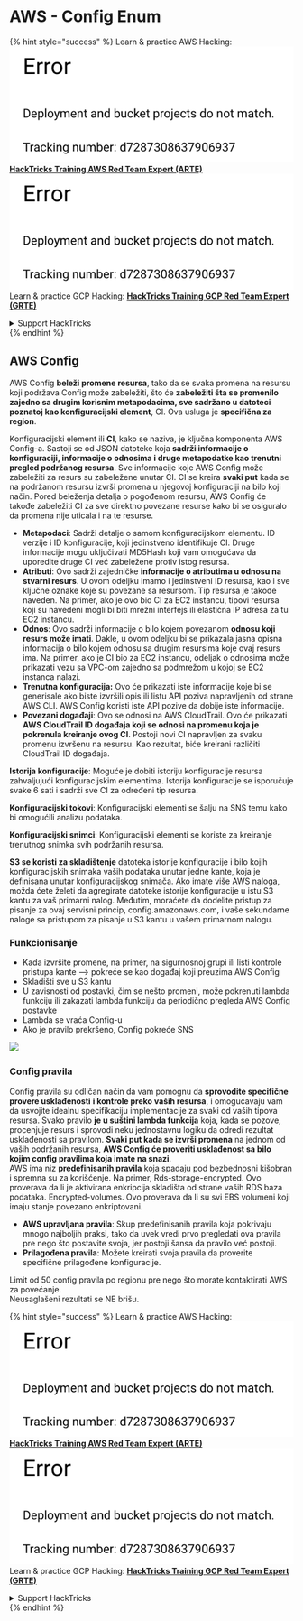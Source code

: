 # AWS - Config Enum

{% hint style="success" %}
Learn & practice AWS Hacking:<img src="../../../../.gitbook/assets/image (1) (1).png" alt="" data-size="line">[**HackTricks Training AWS Red Team Expert (ARTE)**](https://training.hacktricks.xyz/courses/arte)<img src="../../../../.gitbook/assets/image (1) (1).png" alt="" data-size="line">\
Learn & practice GCP Hacking: <img src="../../../../.gitbook/assets/image (2).png" alt="" data-size="line">[**HackTricks Training GCP Red Team Expert (GRTE)**<img src="../../../../.gitbook/assets/image (2).png" alt="" data-size="line">](https://training.hacktricks.xyz/courses/grte)

<details>

<summary>Support HackTricks</summary>

* Check the [**subscription plans**](https://github.com/sponsors/carlospolop)!
* **Join the** 💬 [**Discord group**](https://discord.gg/hRep4RUj7f) or the [**telegram group**](https://t.me/peass) or **follow** us on **Twitter** 🐦 [**@hacktricks\_live**](https://twitter.com/hacktricks\_live)**.**
* **Share hacking tricks by submitting PRs to the** [**HackTricks**](https://github.com/carlospolop/hacktricks) and [**HackTricks Cloud**](https://github.com/carlospolop/hacktricks-cloud) github repos.

</details>
{% endhint %}

## AWS Config

AWS Config **beleži promene resursa**, tako da se svaka promena na resursu koji podržava Config može zabeležiti, što će **zabeležiti šta se promenilo zajedno sa drugim korisnim metapodacima, sve sadržano u datoteci poznatoj kao konfiguracijski element**, CI. Ova usluga je **specifična za region**.

Konfiguracijski element ili **CI**, kako se naziva, je ključna komponenta AWS Config-a. Sastoji se od JSON datoteke koja **sadrži informacije o konfiguraciji, informacije o odnosima i druge metapodatke kao trenutni pregled podržanog resursa**. Sve informacije koje AWS Config može zabeležiti za resurs su zabeležene unutar CI. CI se kreira **svaki put** kada se na podržanom resursu izvrši promena u njegovoj konfiguraciji na bilo koji način. Pored beleženja detalja o pogođenom resursu, AWS Config će takođe zabeležiti CI za sve direktno povezane resurse kako bi se osiguralo da promena nije uticala i na te resurse.

* **Metapodaci**: Sadrži detalje o samom konfiguracijskom elementu. ID verzije i ID konfiguracije, koji jedinstveno identifikuje CI. Druge informacije mogu uključivati MD5Hash koji vam omogućava da uporedite druge CI već zabeležene protiv istog resursa.
* **Atributi**: Ovo sadrži zajedničke **informacije o atributima u odnosu na stvarni resurs**. U ovom odeljku imamo i jedinstveni ID resursa, kao i sve ključne oznake koje su povezane sa resursom. Tip resursa je takođe naveden. Na primer, ako je ovo bio CI za EC2 instancu, tipovi resursa koji su navedeni mogli bi biti mrežni interfejs ili elastična IP adresa za tu EC2 instancu.
* **Odnos**: Ovo sadrži informacije o bilo kojem povezanom **odnosu koji resurs može imati**. Dakle, u ovom odeljku bi se prikazala jasna opisna informacija o bilo kojem odnosu sa drugim resursima koje ovaj resurs ima. Na primer, ako je CI bio za EC2 instancu, odeljak o odnosima može prikazati vezu sa VPC-om zajedno sa podmrežom u kojoj se EC2 instanca nalazi.
* **Trenutna konfiguracija:** Ovo će prikazati iste informacije koje bi se generisale ako biste izvršili opis ili listu API poziva napravljenih od strane AWS CLI. AWS Config koristi iste API pozive da dobije iste informacije.
* **Povezani događaji**: Ovo se odnosi na AWS CloudTrail. Ovo će prikazati **AWS CloudTrail ID događaja koji se odnosi na promenu koja je pokrenula kreiranje ovog CI**. Postoji novi CI napravljen za svaku promenu izvršenu na resursu. Kao rezultat, biće kreirani različiti CloudTrail ID događaja.

**Istorija konfiguracije**: Moguće je dobiti istoriju konfiguracije resursa zahvaljujući konfiguracijskim elementima. Istorija konfiguracije se isporučuje svake 6 sati i sadrži sve CI za određeni tip resursa.

**Konfiguracijski tokovi**: Konfiguracijski elementi se šalju na SNS temu kako bi omogućili analizu podataka.

**Konfiguracijski snimci**: Konfiguracijski elementi se koriste za kreiranje trenutnog snimka svih podržanih resursa.

**S3 se koristi za skladištenje** datoteka istorije konfiguracije i bilo kojih konfiguracijskih snimaka vaših podataka unutar jedne kante, koja je definisana unutar konfiguracijskog snimača. Ako imate više AWS naloga, možda ćete želeti da agregirate datoteke istorije konfiguracije u istu S3 kantu za vaš primarni nalog. Međutim, moraćete da dodelite pristup za pisanje za ovaj servisni princip, config.amazonaws.com, i vaše sekundarne naloge sa pristupom za pisanje u S3 kantu u vašem primarnom nalogu.

### Funkcionisanje

* Kada izvršite promene, na primer, na sigurnosnoj grupi ili listi kontrole pristupa kante —> pokreće se kao događaj koji preuzima AWS Config
* Skladišti sve u S3 kantu
* U zavisnosti od postavki, čim se nešto promeni, može pokrenuti lambda funkciju ili zakazati lambda funkciju da periodično pregleda AWS Config postavke
* Lambda se vraća Config-u
* Ako je pravilo prekršeno, Config pokreće SNS

![](<../../../../.gitbook/assets/image (126).png>)

### Config pravila

Config pravila su odličan način da vam pomognu da **sprovodite specifične provere usklađenosti** **i kontrole preko vaših resursa**, i omogućavaju vam da usvojite idealnu specifikaciju implementacije za svaki od vaših tipova resursa. Svako pravilo **je u suštini lambda funkcija** koja, kada se pozove, procenjuje resurs i sprovodi neku jednostavnu logiku da odredi rezultat usklađenosti sa pravilom. **Svaki put kada se izvrši promena** na jednom od vaših podržanih resursa, **AWS Config će proveriti usklađenost sa bilo kojim config pravilima koja imate na snazi**.\
AWS ima niz **predefinisanih pravila** koja spadaju pod bezbednosni kišobran i spremna su za korišćenje. Na primer, Rds-storage-encrypted. Ovo proverava da li je aktivirana enkripcija skladišta od strane vaših RDS baza podataka. Encrypted-volumes. Ovo proverava da li su svi EBS volumeni koji imaju stanje povezano enkriptovani.

* **AWS upravljana pravila**: Skup predefinisanih pravila koja pokrivaju mnogo najboljih praksi, tako da uvek vredi prvo pregledati ova pravila pre nego što postavite svoja, jer postoji šansa da pravilo već postoji.
* **Prilagođena pravila**: Možete kreirati svoja pravila da proverite specifične prilagođene konfiguracije.

Limit od 50 config pravila po regionu pre nego što morate kontaktirati AWS za povećanje.\
Neusaglašeni rezultati se NE brišu.

{% hint style="success" %}
Learn & practice AWS Hacking:<img src="../../../../.gitbook/assets/image (1) (1).png" alt="" data-size="line">[**HackTricks Training AWS Red Team Expert (ARTE)**](https://training.hacktricks.xyz/courses/arte)<img src="../../../../.gitbook/assets/image (1) (1).png" alt="" data-size="line">\
Learn & practice GCP Hacking: <img src="../../../../.gitbook/assets/image (2).png" alt="" data-size="line">[**HackTricks Training GCP Red Team Expert (GRTE)**<img src="../../../../.gitbook/assets/image (2).png" alt="" data-size="line">](https://training.hacktricks.xyz/courses/grte)

<details>

<summary>Support HackTricks</summary>

* Check the [**subscription plans**](https://github.com/sponsors/carlospolop)!
* **Join the** 💬 [**Discord group**](https://discord.gg/hRep4RUj7f) or the [**telegram group**](https://t.me/peass) or **follow** us on **Twitter** 🐦 [**@hacktricks\_live**](https://twitter.com/hacktricks\_live)**.**
* **Share hacking tricks by submitting PRs to the** [**HackTricks**](https://github.com/carlospolop/hacktricks) and [**HackTricks Cloud**](https://github.com/carlospolop/hacktricks-cloud) github repos.

</details>
{% endhint %}
